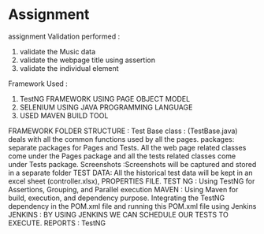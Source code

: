 # Assignment
assignment
Validation performed :
1. validate the Music data
2. validate the webpage title using assertion
3. validate the individual element

Framework Used :
1. TestNG FRAMEWORK USING PAGE OBJECT MODEL
2. SELENIUM USING JAVA PROGRAMMING LANGUAGE
3. USED MAVEN BUILD TOOL 

FRAMEWORK FOLDER STRUCTURE :
Test Base class : (TestBase.java) deals with all the common functions used by all the pages.
packages: separate packages for Pages and Tests. All the web page related classes come under the Pages package and all the tests related classes come under Tests package.
Screenshots :Screenshots will be captured and stored in a separate folder
TEST DATA: All the historical test data will be kept in an excel sheet (controller.xlsx), PROPERTIES FILE.
TEST NG : Using TestNG for Assertions, Grouping, and Parallel execution
MAVEN : Using Maven for build, execution, and dependency purpose. Integrating the TestNG dependency in the POM.xml file and running this POM.xml file using Jenkins
JENKINS : BY USING JENKINS WE CAN SCHEDULE OUR TESTS TO EXECUTE.
REPORTS : TestNG
